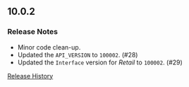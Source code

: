 ## 10.0.2

### Release Notes

- Minor code clean-up.
- Updated the `API_VERSION` to `100002`. (#28)
- Updated the `Interface` version for _Retail_ to `100002`. (#29)

[Release History](https://github.com/SFX-WoW/Masque_Gears/wiki/History)

